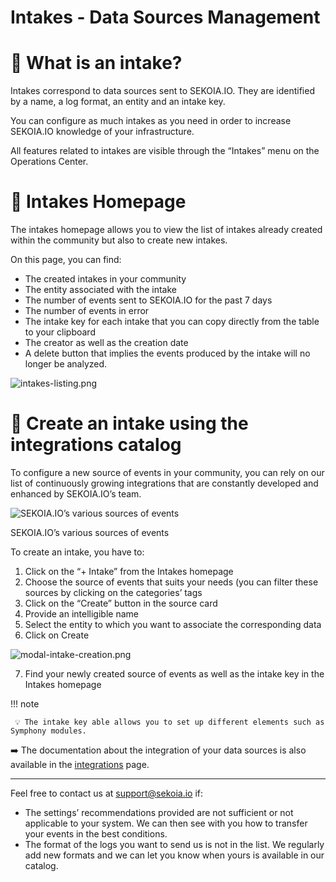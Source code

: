 # Intakes - Data Sources Management

# 🤔 What is an intake?

Intakes correspond to data sources sent to SEKOIA.IO. They are identified by a name, a log format, an entity and an intake key.

You can configure as much intakes as you need in order to increase SEKOIA.IO knowledge of your infrastructure.

All features related to intakes are visible through the “Intakes” menu on the Operations Center.

# 📄 Intakes Homepage

The intakes homepage allows you to view the list of intakes already created within the community but also to create new intakes.

On this page, you can find: 

- The created intakes in your community
- The entity associated with the intake
- The number of events sent to SEKOIA.IO for the past 7 days
- The number of events in error
- The intake key for each intake that you can copy directly from the table to your clipboard
- The creator as well as the creation date
- A delete button that implies the events produced by the intake will no longer be analyzed.

![intakes-listing.png](../../assets/operation_center/intakes-listing.png)

# 📐 Create an intake using the integrations catalog

To configure a new source of events in your community, you can rely on our list of continuously growing integrations that are constantly developed and enhanced by SEKOIA.IO’s team. 

![SEKOIA.IO’s various sources of events](https://s3-us-west-2.amazonaws.com/secure.notion-static.com/407423ea-ee03-4f9c-bce0-2fd7cb4e4f7d/intakes-types.png)

SEKOIA.IO’s various sources of events

To create an intake, you have to: 

1. Click on the “+ Intake” from the Intakes homepage
2. Choose the source of events that suits your needs (you can filter these sources by clicking on the categories’ tags
3. Click on the “Create” button in the source card 
4. Provide an intelligible name
5. Select the entity to which you want to associate the corresponding data
6. Click on Create 

![modal-intake-creation.png](../../assets/operation_center/modal-intake-creation.png)

7. Find your newly created source of events as well as the intake key in the Intakes homepage

!!! note
  
     💡 The intake key able allows you to set up different elements such as Symphony modules.

</aside>

➡️ The documentation about the integration of your data sources is also available in the [integrations](https://docs.sekoia.io/integrations/) page.

---

Feel free to contact us at [support@sekoia.io](mailto:support@sekoia.io) if:

- The settings’ recommendations provided are not sufficient or not applicable to your system. We can then see with you how to transfer your events in the best conditions.
- The format of the logs you want to send us is not in the list. We regularly add new formats and we can let you know when yours is available in our catalog.
